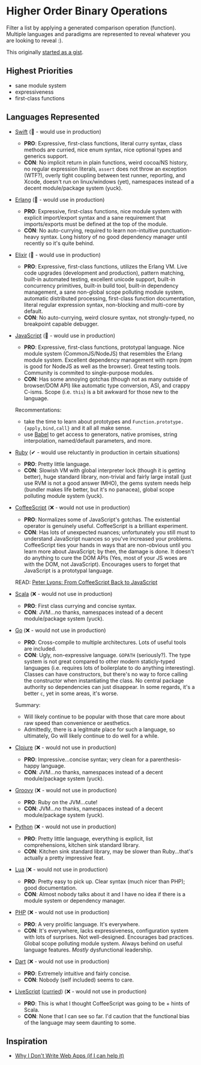 # Higher Order Binary Operations

Filter a list by applying a generated comparison operation (function). Multiple languages and paradigms are represented to reveal whatever you are looking to reveal :).

This originally [started as a gist](https://gist.github.com/wilmoore/5559376).

## Highest Priorities

- sane module system
- expressiveness
- first-class functions

## Languages Represented

- [Swift](less-than-100.swift) (💚 - would use in production)
  - **PRO**: Expressive, first-class functions, literal curry syntax, class methods are curried, nice enum syntax, nice optional types and generics support.
  - **CON**: No implicit return in plain functions, weird cocoa/NS history, no regular expression literals, `assert` does not throw an exception (WTF?), overly tight coupling between test runner, reporting, and Xcode, doesn't run on linux/windows (yet), namespaces instead of a decent module/package system (yuck).

- [Erlang](less-than-100.erl) (💚 - would use in production)
  - **PRO**: Expressive, first-class functions, nice module system with explicit import/export syntax and a sane requirement that imports/exports must be defined at the top of the module.
  - **CON**: No auto-currying, required to learn non-intuitive punctuation-heavy syntax. Long history of no good dependency manager until recently so it's quite behind.

- [Elixir](less-than-100.ex) (💚 - would use in production)
  - **PRO**: Expressive, first-class functions, utilizes the Erlang VM. Live code upgrades (development and production), pattern matching, built-in automated testing, excellent unicode support, built-in concurrency primitives, built-in build tool, built-in dependency management, a sane non-global scope polluting module system, automatic distributed processing, first-class function documentation, literal regular expression syntax, non-blocking and multi-core by default.
  - **CON**: No auto-currying, weird closure syntax, not strongly-typed, no breakpoint capable debugger.

- [JavaScript](less-than-100.js) (💚 - would use in production)
  - **PRO**: Expressive, first-class functions, prototypal language. Nice module system (CommonJS/NodeJS) that resembles the Erlang module system. Excellent dependency management with npm (npm is good for NodeJS as well as the browser). Great testing tools. Community is commited to single-purpose modules.
  - **CON**: Has some annoying gotchas (though not as many outside of browser/DOM API) like automatic type conversion, ASI, and crappy C-isms. Scope (i.e. `this`) is a bit awkward for those new to the language.

  Recommentations:
    - take the time to learn about prototypes and `Function.prototype.{apply,bind,call}` and it all all make sense.
    - use [Babel](https://babeljs.io) to get access to generators, native promises, string interpolation, named/default parameters, and more.

- [Ruby](less-than-100.rb) (✔ - would use reluctantly in production in certain situations)
  - **PRO**: Pretty little language.
  - **CON**: Slowish VM with global interpreter lock (though it is getting better), huge standard library, non-trivial and fairly large install (just use RVM is not a good answer IMHO), the gems system needs help (bundler makes life better, but it's no panacea), global scope polluting module system (yuck).

- [CoffeeScript](less-than-100.coffee) (❌ - would not use in production)
  - **PRO**: Normalizes some of JavaScript's gotchas. The existential operator is genuinely useful. CoffeeScript is a brilliant experiment.
  - **CON**: Has lots of unexpected nuances; unfortunately you still must to understand JavaScript nuances so you've increased your problems. CoffeeScript ties your hands in ways that are non-obvious until you learn more about JavaScript; by then, the damage is done. It doesn't do anything to cure the DOM APIs (Yes, most of your JS woes are with the DOM, not JavaScript). Encourages users to forget that JavaScript is a prototypal language.

  READ: [Peter Lyons: From CoffeeScript Back to JavaScript](http://peterlyons.com/problog/2014/01/from-coffeescript-back-to-javascript)

- [Scala](less-than-100.scala) (❌ - would not use in production)
  - **PRO**: First class currying and concise syntax.
  - **CON**: JVM...no thanks, namespaces instead of a decent module/package system (yuck).

- [Go](less-than-100.go) (❌ - would not use in production)
  - **PRO**: Cross-compile to multiple architectures. Lots of useful tools are included.
  - **CON**: Ugly, non-expressive language. `GOPATH` (seriously?). The type system is not great compared to other modern staticly-typed languages (i.e. requires lots of boilerplate to do anything interesting). Classes can have constructors, but there's no way to force calling the constructor when instantiating the class. No central package authority so dependencies can just disappear. In some regards, it's a better `c`, yet in some areas, it's worse.

  Summary:
    - Will likely continue to be popular with those that care more about raw speed than convenience or aesthetics.
    - Admittedly, there is a legitmate place for such a language, so ultimately, Go will likely continue to do well for a while.

- [Clojure](less-than-100.clj) (❌ - would not use in production)
  - **PRO**: Impressive...concise syntax; very clean for a parenthesis-happy language.
  - **CON**: JVM...no thanks, namespaces instead of a decent module/package system (yuck).

- [Groovy](less-than-100.groovy) (❌ - would not use in production)
  - **PRO**: Ruby on the JVM...cute!
  - **CON**: JVM...no thanks, namespaces instead of a decent module/package system (yuck).

- [Python](less-than-100.py) (❌ - would not use in production)
  - **PRO**: Pretty little language, everything is explicit, list comprehensions, kitchen sink standard library.
  - **CON**: Kitchen sink standard library, may be slower than Ruby...that's actually a pretty impressive feat.

- [Lua](less-than-100.lua) (❌ - would not use in production)
  - **PRO**: Pretty easy to pick up. Clear syntax (much nicer than PHP); good documentation.
  - **CON**: Almost nobody talks about it and I have no idea if there is a module system or dependency manager.

- [PHP](less-than-100.php) (❌ - would not use in production)
  - **PRO**: A very prolific language. It's everywhere.
  - **CON**: It's everywhere, lacks expressiveness, configuration system with lots of surprises. Not well-designed. Encourages bad practices. Global scope polluting module system. Always behind on useful language features. _Mostly_ dysfunctional leadership.

- [Dart](less-than-100.dart) (❌ - would not use in production)
  - **PRO**: Extremely intuitive and fairly concise.
  - **CON**: Nobody (self included) seems to care.

- [LiveScript](less-than-100.op-ls) ([curried](less-than-100.ls)) (❌ - would not use in production)
  - **PRO**: This is what I thought CoffeeScript was going to be + hints of Scala.
  - **CON**: None that I can see so far. I'd caution that the functional bias of the language may seem daunting to some.

## Inspiration

- [Why I Don't Write Web Apps (if I can help it)](https://gist.github.com/cloudhead/1522576)
